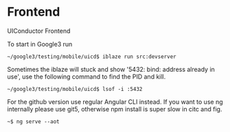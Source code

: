 # Frontend
UIConductor Frontend

To start in Google3 run

```shell
~/google3/testing/mobile/uicd$ iblaze run src:devserver
```

Sometimes the iblaze will stuck and show '5432: bind: address already in use',
use the following command to find the PID and kill.

```shell
~/google3/testing/mobile/uicd$ lsof -i :5432
```

For the github version use regular Angular CLI instead.
If you want to use ng internally please use git5, otherwise npm install is super
slow in citc and fig.

```shell
~$ ng serve --aot
```
